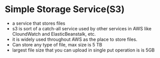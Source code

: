 # Simple Storage Service(S3)
- a service that stores files
- s3 is sort of a catch-all service used by other services in AWS like CloundWatch and ElasticBeanstalk, etc.
- it is widely used throughout AWS as the place to store files.
- Can store any type of file, max size is 5 TB
- largest file size that you can upload in single put operation is is 5GB